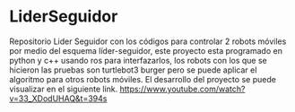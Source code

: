 # LiderSeguidor
Repositorio Lider Seguidor con los códigos para controlar 2 robots móviles por medio del esquema líder-seguidor, este proyecto esta programado en python y c++ usando ros para interfazarlos, los robots con los que se hicieron las pruebas son turtlebot3 burger pero se puede aplicar el algoritmo para otros robots móviles.
El desarrollo del proyecto se puede visualizar en el siguiente link.
https://www.youtube.com/watch?v=33_XDodUHAQ&t=394s
